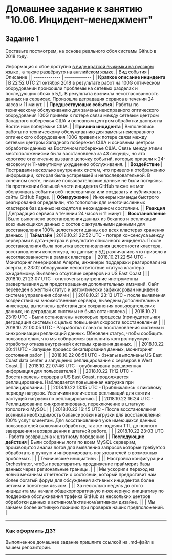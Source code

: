 # Домашнее задание к занятию "10.06. Инцидент-менеджмент"

## Задание 1

Составьте постмотрем, на основе реального сбоя системы Github в 2018 году.

Информация о сбое доступна [в виде краткой выжимки на русском языке](https://habr.com/ru/post/427301/) , а
также [развёрнуто на английском языке](https://github.blog/2018-10-30-oct21-post-incident-analysis/).
| Вид события  | Описание |
| ------------- | ------------- |
| **Краткое описание инцидента** | В 22:52 UTC 21 октября 2018 в результате работ на 100G оптическом оборудовании произошли проблемы на сетевых разделах и последующих сбоях в БД. В результата возникла несогласованность данных на сервисах. Произошла деградация сервиса в течении 24 часов и 11 минут. |
| **Предшествующие события**     | Работы по техническому обслуживанию для замены неисправного оптического оборудования 100G привели к потере связи между сетевым центром Западного побережья США и основным центром обработки данных на Восточном побережье США. |
| **Причина инцидента**          | Выполнялись работы по техническому обслуживанию для замены неисправного оптического оборудования 100G привели к потере связи между сетевым центром Западного побережья США и основным центром обработки данных на Восточном побережье США. Связь между этими местоположениями была восстановлена за 43 секунды, но это короткое отключение вызвало цепочку событий, которые привели к 24-часовому и 11-минутному ухудшению обслуживания. |
| **Воздействие**                | Пострадали несколько внутренних систем, что привело к отображению информации, которая была устаревшей и непоследовательной. В конечном счете, никакие пользовательские данные не были потеряны. На протяжении большей части инцидента GitHub также не мог обслуживать события веб-перехватчика или создавать и публиковать сайты GitHub Pages. |
| **Обнаружение**                | Инженеры команды быстрого реагирования определили, что топологии для многочисленных кластеров баз данных находятся в неожиданном состоянии. |
| **Реакция**                    | Деградация сервиса в течении 24 часов и 11 минут |
| **Восстановление**             | Было выполнено восстановления данных из бекапов и  репликации всех имеющихся данных с хостов с актуальными данными для восстановления 100% целостности данных во всех кластерах хранения данных. |
| **Таймлайн**                   | 2018.10.21 22:52 UTC - потеря консенсуса между серверами в дата-центрах в результате описанного инцидента. После восстановления была попытка восстановления целостности кластера, восстановления консенсуса, но данные в БД различались что привело к несогласованности в рамках кластера
| | 2018.10.21 22:54 UTC - Мониторинг генерировал Алерты, инженеры поддержки реагировали на алерты, в 23:02 обнаружили несоответствие статуса кластера ожидаемому. Выявлено отсутсвие серверов из US East Coast |
| | 2018.10.21 23:07 UTC - отключены внутренние инструменны развертывания для предотвращения дополнительных имзменй. Сайт переведен в желтый статус и автомтически зафикисрован инциден в системе управления сбоями |
| | 2018.10.21 23:13 UTC - после выявления воздействия на множественные сервера, выведены дополнительные инженеры, выполнены действия для сохранения пользовательских данных, но деградация системы не была остановлена |
| | 2018.10.21 23:19 UTC - Были остановлены некоторые процессы (принудительная деградация системы) с целью повышения скорости восстановления |
| | 2018.10.22 00:05 UTC - Разработка плана по восстановления системы и синхронизации репликаций данных. Обновлен статус, чтобы сообщить пользователям, что мы собираемся выполнить контролируемую отработку отказа внутренней системы хранения данных. |
| | 2018.10.22 00:41 UTC - Запущен процесс бекапирования данных, мониторинг состояния работ |
| | 2018.10.22 06:51 UTC - бэкапы выполнены US East Coast data center и запущенно реплицирование с серверов в West Coast. |
| | 2018.10.22 07:46 UTC - опубликована расширенная информация для пользователей |
| | 2018.10.22 11:12 UTC - Восстановлены сервера в US East Coast, продолжается реплицирование. Наблюдается повышенная нагрузка при реплицировании. |
| | 2018.10.22 13:15 UTC - Приближались к пиковому периоду нагрузок. Увеличили количество репликаций для снятии растущей нагрузки по реплицированию. |
| | 2018.10.22 16:24 UTC - Реплицирование синхронизировано, переключение в штатную топологию MySQL |
| | 2018.10.22 16:45 UTC - После восстановления возникла необходимость балансировки нагрузки для восстановления 100% услуг клиентам. Для восстановления уже имеющихся данных пользователей включили обработку, так же подняли TTL до полного завершения и возвращения к штатной работе. |
| | 2018.10.22 23:03 UTC - Работа возвращена к штатному поведению |
| **Последующие действия**       | Были собранны логи по всем MySQL серверам, производится анализ логов для выявления запросов которые требуется обработать в ручную и информировать пользователей о возможных проблемах. |
| | Технические инициативы: |
| | Настройка конфигурации Orchestrator, чтобы предотвратить продвижение праймериз базы данных через региональные границы. |
| | Мы ускорили переход на новый механизм отчетности о состоянии, который предоставит нам более богатый форум для обсуждения активных инцидентов более четким и понятным языком. |
| | За несколько недель до этого инцидента мы начали общекорпоративную инженерную инициативу по поддержке обслуживания трафика GitHub из нескольких центров обработки данных в активном/активном/активном дизайне. |
| | Мы займем более активную позицию при проверке наших предположений. |


---

### Как оформить ДЗ?

Выполненное домашнее задание пришлите ссылкой на .md-файл в вашем репозитории.

---

